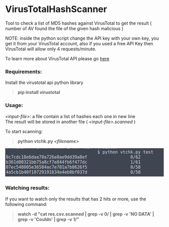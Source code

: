 # VirusTotalHashScanner
Tool to check a list of MD5 hashes against VirusTotal to get the result ( number of AV found the file of the given hash malicious )

NOTE: inside the python script change the API key with your own key, you get it from your VirusTotal account, also if you used a free API Key then VirusTotal will allow only 4 requests/minute.

To learn more about VirusTotal API please go [here](https://github.com/Gawen/virustotal)

### Requirements:

Install the virustotal api python library

>	**pip install virustotal**


### Usage:

*\<input-file\>*: a file contain a list of hashes each one in new line  
The result will be stored in another file ( *\<input-file\>.scanned* )

To start scanning:

> **python vtchk.py *\<filename\>***

![Results](https://github.com/salehmuhaysin/VirusTotalHashScanner/blob/master/Capture.PNG)

### Watching results:

If you want to watch only the results that has 2 hits or more, use the following command:

> **watch -d "cat res.csv.scanned | grep -v 0/ | grep -v 'NO DATA' | grep -v 'Couldn' | grep -v 1/"**

